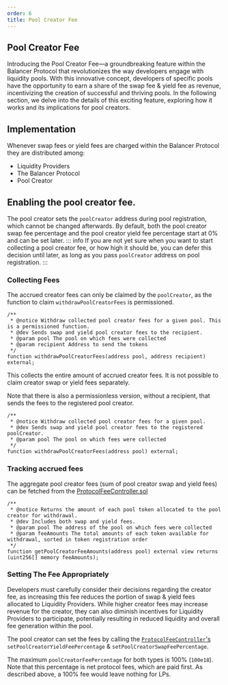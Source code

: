 ```yaml
---
order: 6
title: Pool Creator Fee
---
```

## Pool Creator Fee

Introducing the Pool Creator Fee—a groundbreaking feature within the Balancer Protocol that revolutionizes the way developers engage with liquidity pools. With this innovative concept, developers of specific pools have the opportunity to earn a share of the swap fee & yield fee as revenue, incentivizing the creation of successful and thriving pools. In the following section, we delve into the details of this exciting feature, exploring how it works and its implications for pool creators.

## Implementation

Whenever swap fees or yield fees are charged within the Balancer Protocol they are distributed among:

* Liquidity Providers
* The Balancer Protocol
* Pool Creator

## Enabling the pool creator fee.

The pool creator sets the `poolCreator` address during pool registration, which cannot be changed afterwards. By default, both the pool creator swap fee percentage and the pool creator yield fee percentage start at 0% and can be set later.
::: info
If you are not yet sure when you want to start collecting a pool creator fee, or how high it should be, you can defer this decision until later, as long as you pass `poolCreator` address on pool registration.
:::

### Collecting Fees

The accrued creator fees can only be claimed by the `poolCreator`, as the function to claim `withdrawPoolCreatorFees` is permissioned.

```solidity
/**
 * @notice Withdraw collected pool creator fees for a given pool. This is a permissioned function.
 * @dev Sends swap and yield pool creator fees to the recipient.
 * @param pool The pool on which fees were collected
 * @param recipient Address to send the tokens
 */
function withdrawPoolCreatorFees(address pool, address recipient) external;
```
This collects the entire amount of accrued creator fees. It is not possible to claim creator swap or yield fees separately.

Note that there is also a permissionless version, without a recipient, that sends the fees to the registered pool creator.

```solidity
/**
 * @notice Withdraw collected pool creator fees for a given pool.
 * @dev Sends swap and yield pool creator fees to the registered poolCreator.
 * @param pool The pool on which fees were collected
 */
function withdrawPoolCreatorFees(address pool) external;
```

### Tracking accrued fees

The aggregate pool creator fees (sum of pool creator swap and yield fees) can be fetched from the [ProtocolFeeController.sol](https://github.com/balancer/balancer-v3-monorepo/blob/main/pkg/vault/contracts/ProtocolFeeController.sol)
```solidity
/**
 * @notice Returns the amount of each pool token allocated to the pool creator for withdrawal.
 * @dev Includes both swap and yield fees.
 * @param pool The address of the pool on which fees were collected
 * @param feeAmounts The total amounts of each token available for withdrawal, sorted in token registration order
 */
function getPoolCreatorFeeAmounts(address pool) external view returns (uint256[] memory feeAmounts);
```

### Setting The Fee Appropriately

Developers must carefully consider their decisions regarding the creator fee, as increasing this fee reduces the portion of swap & yield fees allocated to Liquidity Providers. While higher creator fees may increase revenue for the creator, they can also diminish incentives for Liquidity Providers to participate, potentially resulting in reduced liquidity and overall fee generation within the pool.

The pool creator can set the fees by calling the [`ProtocolFeeController`'s](https://github.com/balancer/balancer-v3-monorepo/blob/main/pkg/vault/contracts/ProtocolFeeController.sol) `setPoolCreatorYieldFeePercentage` &  `setPoolCreatorSwapFeePercentage`.

The maximum `poolCreatorFeePercentage` for both types is 100% (`100e18`). Note that this percentage is net protocol fees, which are paid first. As described above, a 100% fee would leave nothing for LPs.